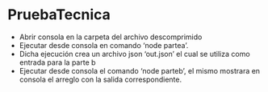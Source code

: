 # PruebaTecnica
-	Abrir consola en la carpeta del archivo descomprimido
-	Ejecutar desde consola en comando ‘node partea’.
-	Dicha ejecución crea un archivo json ‘out.json’ el cual se utiliza como entrada para la parte b
-	Ejecutar desde consola el comando ‘node parteb’, el mismo mostrara en consola el arreglo con la salida correspondiente.
